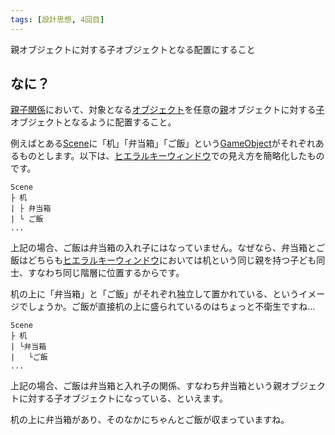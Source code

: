 ```yaml
---
tags: [設計思想, 4回目]
---
```


親オブジェクトに対する子オブジェクトとなる配置にすること

## なに？

[親子関係](/docs/索引/あ行/親子関係)において、対象となる[オブジェクト](/docs/索引/MNO/Object)を任意の[親](/docs/索引/あ行/親-親子関係)オブジェクトに対する[子](/docs/索引/か行/子-親子関係)オブジェクトとなるように配置すること。

例えばとある[Scene](/docs/索引/STU/Scene-File)に「机」「弁当箱」「ご飯」という[GameObject](/docs/索引/GHI/GameObject)がそれぞれあるものとします。以下は、[ヒエラルキーウィンドウ](/docs/索引/GHI/Hierarchyウィンドウ)での見え方を簡略化したものです。

```text
Scene
├ 机
| ├ 弁当箱
| └ ご飯
...
```

上記の場合、ご飯は弁当箱の入れ子にはなっていません。なぜなら、弁当箱とご飯はどちらも[ヒエラルキーウィンドウ](/docs/索引/GHI/Hierarchyウィンドウ)においては机という同じ親を持つ子ども同士、すなわち同じ階層に位置するからです。

机の上に「弁当箱」と「ご飯」がそれぞれ独立して置かれている、というイメージでしょうか。ご飯が直接机の上に盛られているのはちょっと不衛生ですね…

```text
Scene
├ 机
| └弁当箱
|   └ご飯
...
```

上記の場合、ご飯は弁当箱と入れ子の関係、すなわち弁当箱という親オブジェクトに対する子オブジェクトになっている、といえます。

机の上に弁当箱があり、そのなかにちゃんとご飯が収まっていますね。
